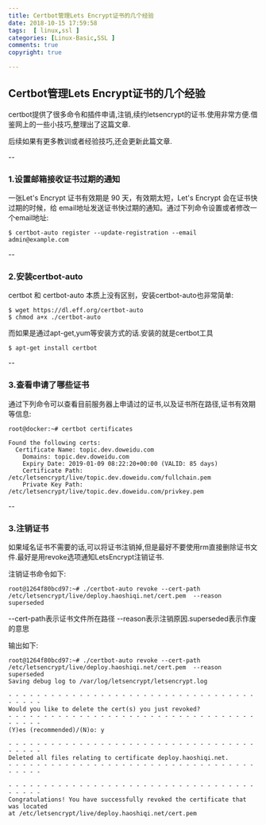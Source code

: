 ```yaml
---
title: Certbot管理Lets Encrypt证书的几个经验  
date: 2018-10-15 17:59:58  
tags:  [ linux,ssl ]  
categories: [Linux-Basic,SSL ]  
comments: true  
copyright: true  

---
```


## Certbot管理Lets Encrypt证书的几个经验

certbot提供了很多命令和插件申请,注销,续约letsencrypt的证书.使用非常方便.借鉴网上的一些小技巧,整理出了这篇文章.

后续如果有更多教训或者经验技巧,还会更新此篇文章.

--

### 1.设置邮箱接收证书过期的通知

一张Let's Encrypt 证书有效期是 90 天，有效期太短，Let's Encrypt 会在证书快过期的时候，给 email地址发送证书快过期的通知。通过下列命令设置或者修改一个email地址:

```
$ certbot-auto register --update-registration --email admin@example.com
```
--

### 2.安装certbot-auto

certbot 和 certbot-auto 本质上没有区别，安装certbot-auto也非常简单:

```
$ wget https://dl.eff.org/certbot-auto
$ chmod a+x ./certbot-auto
```
而如果是通过apt-get,yum等安装方式的话.安装的就是certbot工具

```
$ apt-get install certbot
```
--

### 3.查看申请了哪些证书

通过下列命令可以查看目前服务器上申请过的证书,以及证书所在路径,证书有效期等信息:

```
root@docker:~# certbot certificates

Found the following certs:
  Certificate Name: topic.dev.doweidu.com
    Domains: topic.dev.doweidu.com
    Expiry Date: 2019-01-09 08:22:20+00:00 (VALID: 85 days)
    Certificate Path: /etc/letsencrypt/live/topic.dev.doweidu.com/fullchain.pem
    Private Key Path: /etc/letsencrypt/live/topic.dev.doweidu.com/privkey.pem
```
--

### 3.注销证书

如果域名证书不需要的话,可以将证书注销掉,但是最好不要使用rm直接删除证书文件.最好是用revoke选项通知LetsEncrypt注销证书.

注销证书命令如下:

```
root@1264f80bcd97:~# ./certbot-auto revoke --cert-path /etc/letsencrypt/live/deploy.haoshiqi.net/cert.pem  --reason superseded
```
--cert-path表示证书文件所在路径
--reason表示注销原因.superseded表示作废的意思

输出如下:

```
root@1264f80bcd97:~# ./certbot-auto revoke --cert-path /etc/letsencrypt/live/deploy.haoshiqi.net/cert.pem  --reason superseded
Saving debug log to /var/log/letsencrypt/letsencrypt.log

- - - - - - - - - - - - - - - - - - - - - - - - - - - - - - - - - - - - - - - -
Would you like to delete the cert(s) you just revoked?
- - - - - - - - - - - - - - - - - - - - - - - - - - - - - - - - - - - - - - - -
(Y)es (recommended)/(N)o: y

- - - - - - - - - - - - - - - - - - - - - - - - - - - - - - - - - - - - - - - -
Deleted all files relating to certificate deploy.haoshiqi.net.
- - - - - - - - - - - - - - - - - - - - - - - - - - - - - - - - - - - - - - - -

- - - - - - - - - - - - - - - - - - - - - - - - - - - - - - - - - - - - - - - -
Congratulations! You have successfully revoked the certificate that was located
at /etc/letsencrypt/live/deploy.haoshiqi.net/cert.pem
```


